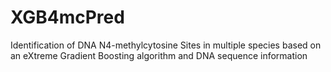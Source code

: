 # XGB4mcPred
Identification of DNA N4-methylcytosine Sites in multiple species based on an eXtreme Gradient Boosting algorithm and DNA sequence information
